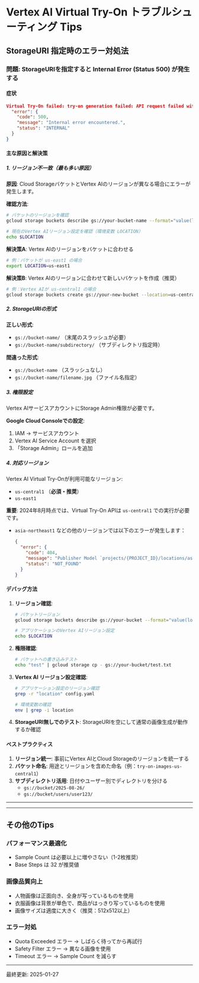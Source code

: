 # Vertex AI Virtual Try-On トラブルシューティング Tips

## StorageURI 指定時のエラー対処法

### 問題: StorageURIを指定すると Internal Error (Status 500) が発生する

#### 症状

```json
Virtual Try-On failed: try-on generation failed: API request failed with status 500: {
  "error": {
    "code": 500,
    "message": "Internal error encountered.",
    "status": "INTERNAL"
  }
}
```

#### 主な原因と解決策

##### 1. **リージョン不一致（最も多い原因）**

**原因**: Cloud StorageバケットとVertex AIのリージョンが異なる場合にエラーが発生します。

**確認方法**:

```bash
# バケットのリージョンを確認
gcloud storage buckets describe gs://your-bucket-name --format="value(location)"

# 現在のVertex AIリージョン設定を確認（環境変数 LOCATION）
echo $LOCATION
```

**解決策A**: Vertex AIのリージョンをバケットに合わせる

```bash
# 例：バケットが us-east1 の場合
export LOCATION=us-east1
```

**解決策B**: Vertex AIのリージョンに合わせて新しいバケットを作成（推奨）

```bash
# 例：Vertex AIが us-central1 の場合
gcloud storage buckets create gs://your-new-bucket --location=us-central1
```

##### 2. **StorageURIの形式**

**正しい形式**:

- `gs://bucket-name/` （末尾のスラッシュが必要）
- `gs://bucket-name/subdirectory/` （サブディレクトリ指定時）

**間違った形式**:

- `gs://bucket-name` （スラッシュなし）
- `gs://bucket-name/filename.jpg` （ファイル名指定）

##### 3. **権限設定**

Vertex AIサービスアカウントにStorage Admin権限が必要です。

**Google Cloud Consoleでの設定**:

1. IAM → サービスアカウント
2. Vertex AI Service Account を選択
3. 「Storage Admin」ロールを追加

##### 4. **対応リージョン**

Vertex AI Virtual Try-Onが利用可能なリージョン:

- `us-central1` （**必須・推奨**）
- `us-east1`

**重要**: 2024年8月時点では、Virtual Try-On APIは `us-central1` での実行が必要です。

- `asia-northeast1` などの他のリージョンでは以下のエラーが発生します：

  ```json
  {
    "error": {
      "code": 404,
      "message": "Publisher Model `projects/{PROJECT_ID}/locations/asia-northeast1/publishers/google/models/virtual-try-on-preview-08-04` not found.",
      "status": "NOT_FOUND"
    }
  }
  ```

#### デバッグ方法

1. **リージョン確認**:

   ```bash
   # バケットリージョン
   gcloud storage buckets describe gs://your-bucket --format="value(location)"
   
   # アプリケーションのVertex AIリージョン設定
   echo $LOCATION
   ```

2. **権限確認**:

   ```bash
   # バケットへの書き込みテスト
   echo "test" | gcloud storage cp - gs://your-bucket/test.txt
   ```

3. **Vertex AI リージョン設定確認**:

   ```bash
   # アプリケーション設定のリージョン確認
   grep -r "location" config.yaml
   
   # 環境変数の確認
   env | grep -i location
   ```

4. **StorageURI無しでのテスト**:
   StorageURIを空にして通常の画像生成が動作するか確認

#### ベストプラクティス

1. **リージョン統一**: 事前にVertex AIとCloud Storageのリージョンを統一する
2. **バケット命名**: 用途とリージョンを含めた命名（例：`try-on-images-us-central1`）
3. **サブディレクトリ活用**: 日付やユーザー別でディレクトリを分ける
   - `gs://bucket/2025-08-26/`
   - `gs://bucket/users/user123/`

---

---

## その他のTips

### パフォーマンス最適化

- Sample Count は必要以上に増やさない（1-2枚推奨）
- Base Steps は 32 が推奨値

### 画像品質向上

- 人物画像は正面向き、全身が写っているものを使用
- 衣服画像は背景が単色で、商品がはっきり写っているものを使用
- 画像サイズは適度に大きく（推奨：512x512以上）

### エラー対処

- Quota Exceeded エラー → しばらく待ってから再試行
- Safety Filter エラー → 異なる画像を使用
- Timeout エラー → Sample Count を減らす

---

最終更新: 2025-01-27
